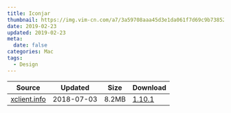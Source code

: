```yaml
---
title: Iconjar
thumbnail: https://img.vim-cn.com/a7/3a59708aaa45d3e1da061f7d69c9b738520171.png
date: 2019-02-23
updated: 2019-02-23
meta:
  date: false
categories: Mac
tags:
  - Design
---
```



| Source                                  | Updated   | Size | Download                                               |
| ----------------------------------------- | ---------- | -------- | ------------------------------------------------------------ |
| <div class="unknown">[xclient.info](http://xclient.info/s/iconjar.html)</div> | 2018-07-03 | 8.2MB   | [1.10.1](https://img.vim-cn.com/1c/5a2f2a6440ddc7f419c8fe280e9d14294fadc6.zip) |
